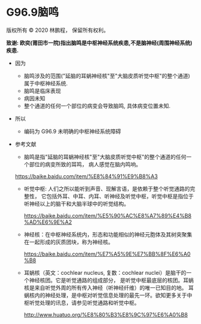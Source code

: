 # G96.9脑鸣

版权所有 © 2020 林鹏程， 保留所有权利。

**致谢: 欧奕(莆田市一院)指出脑鸣是中枢神经系统疾患,不是脑神经(周围神经系统)疾患.**

- 因为
  - 脑鸣涉及的范围("延脑的耳蜗神经核"至"大脑皮质听觉中枢"的整个通道) 属于中枢神经系统.
  - 脑鸣是临床表现
  - 病因未知
  - 整个通道的任何一个部位的病变会导致脑鸣, 具体病变位置未知.
- 所以
   - 编码为  G96.9 未明确的中枢神经系统障碍
    
- 参考文献

  - 脑鸣是指"延脑的耳蜗神经核"至"大脑皮质听觉中枢"的整个通道的任何一个部位的病变所致的耳鸣，
   病人感觉在脑内鸣响。
   
   https://baike.baidu.com/item/%E8%84%91%E9%B8%A3

  - 听觉中枢: 人们之所以能听到声音、现解言语，是依赖于整个听觉通路的完整性，
    它包括外耳、中耳、内耳、听神经及听觉中枢，听觉中枢是指位于听神经以上的脑干和大脑半球中的听觉结构。
    
    https://baike.baidu.com/item/%E5%90%AC%E8%A7%89%E4%B8%AD%E6%9E%A2

  - 神经核：在中枢神经系统内，形态和功能相似的神经元胞体及其树突聚集在一起形成的灰质团块，称为神经核。
  
    https://baike.baidu.com/item/%E7%A5%9E%E7%BB%8F%E6%A0%B8
    
  - 耳蜗核（英文：cochlear nucleus, 复数：cochlear nuclei）是脑干的一个神经核团。它是听觉通路的组成部分，
    是听觉中枢最底层的核团。耳蜗核是来自听觉外周的所有传入神经（听神经纤维）的唯一已知目的地。
    耳蜗核内的神经处理，是中枢对听觉信息处理的最先一环。欲知更多关于中枢听觉处理的讯息，请参见听觉通路和听觉中枢。
    
    http://www.huatuo.org/%E8%80%B3%E8%9C%97%E6%A0%B8    
